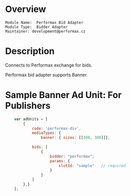 # Overview

```
Module Name:  Performax Bid Adapter
Module Type:  Bidder Adapter
Maintainer: development@performax.cz
```

# Description

Connects to Performax exchange for bids.

Performax bid adapter supports Banner.


# Sample Banner Ad Unit: For Publishers

```javascript
    var adUnits = [
        {
            code: 'performax-div',
            mediaTypes: {
                banner: { sizes: [[300, 300]]},
           
            bids: [
                {
                    bidder: "performax",
                    params: {
                        slotId: "sample"   // required
                    }
                }
            ]
        },}
    ];
```

